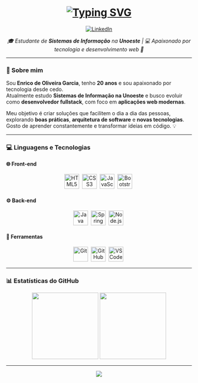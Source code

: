 <h1 align="center">
  <a href="https://www.linkedin.com/in/enrico-garcia-096663233/" target="_blank">
    <img src="https://readme-typing-svg.demolab.com?font=Fira+Code&weight=500&size=24&pause=1000&color=00C853&center=true&vCenter=true&width=450&lines=%F0%9F%96%A5%EF%B8%8F+Enrico+Garcia" alt="Typing SVG"/>
  </a>
</h1>

<p align="center">
  <a href="https://www.linkedin.com/in/enrico-garcia-096663233/" target="_blank">
    <img src="https://img.shields.io/badge/LinkedIn-0077B5?style=for-the-badge&logo=linkedin&logoColor=white" alt="LinkedIn"/>
  </a>
</p>

<p align="center">
  <em>🎓 Estudante de <b>Sistemas de Informação</b> na <b>Unoeste</b> | 💻 Apaixonado por tecnologia e desenvolvimento web 🚀</em>
</p>

---

### 👋 Sobre mim

Sou **Enrico de Oliveira Garcia**, tenho **20 anos** e sou apaixonado por tecnologia desde cedo.  
Atualmente estudo **Sistemas de Informação na Unoeste** e busco evoluir como **desenvolvedor fullstack**, com foco em **aplicações web modernas**.  

Meu objetivo é criar soluções que facilitem o dia a dia das pessoas, explorando **boas práticas**, **arquitetura de software** e **novas tecnologias**.  
Gosto de aprender constantemente e transformar ideias em código. 💡

---

### 💻 Linguagens e Tecnologias

#### 🌐 Front-end
<p align="center">
  <img src="https://cdn.jsdelivr.net/gh/devicons/devicon@latest/icons/html5/html5-original.svg" title="HTML5" width="40" height="40"/>&nbsp;
  <img src="https://cdn.jsdelivr.net/gh/devicons/devicon@latest/icons/css3/css3-original.svg" title="CSS3" width="40" height="40"/>&nbsp;
  <img src="https://cdn.jsdelivr.net/gh/devicons/devicon@latest/icons/javascript/javascript-original.svg" title="JavaScript" width="40" height="40"/>&nbsp;
  <img src="https://cdn.jsdelivr.net/gh/devicons/devicon@latest/icons/bootstrap/bootstrap-original.svg" title="Bootstrap" width="40" height="40"/>&nbsp;
</p>

#### ⚙️ Back-end
<p align="center">
  <img src="https://cdn.jsdelivr.net/gh/devicons/devicon@latest/icons/java/java-original.svg" title="Java" width="40" height="40"/>&nbsp;
  <img src="https://cdn.jsdelivr.net/gh/devicons/devicon@latest/icons/spring/spring-original.svg" title="Spring Boot" width="40" height="40"/>&nbsp;
  <img src="https://cdn.jsdelivr.net/gh/devicons/devicon@latest/icons/nodejs/nodejs-original.svg" title="Node.js" width="40" height="40"/>&nbsp;
</p>

#### 🧰 Ferramentas
<p align="center">
  <img src="https://cdn.jsdelivr.net/gh/devicons/devicon@latest/icons/git/git-original.svg" title="Git" width="40" height="40"/>&nbsp;
  <img src="https://cdn.jsdelivr.net/gh/devicons/devicon@latest/icons/github/github-original.svg" title="GitHub" width="40" height="40"/>&nbsp;
  <img src="https://cdn.jsdelivr.net/gh/devicons/devicon@latest/icons/vscode/vscode-original.svg" title="VS Code" width="40" height="40"/>&nbsp;
</p>

---

### 📊 Estatísticas do GitHub

<div align="center">
  <img 
    height="180em"
    src="https://github-readme-stats.vercel.app/api?username=EnricoGarcia21&show_icons=true&theme=dark&include_all_commits=true&count_private=true&hide_border=false"
  />
  <img 
    height="180em"
    src="https://github-readme-stats.vercel.app/api/top-langs/?username=EnricoGarcia21&layout=compact&langs_count=8&theme=dark&hide_border=false"
  />
</div>

---

<div align="center">
  <img 
    src="https://github-readme-activity-graph.vercel.app/graph?username=EnricoGarcia21&theme=github-compact&hide_border=false"
  />
</div>
